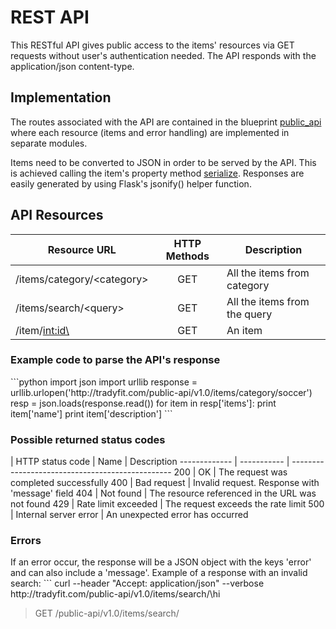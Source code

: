 # REST API

This RESTful API gives public access to the items' resources via GET requests without user's authentication needed. The API responds with the application/json content-type.

## Implementation
The routes associated with the API are contained in the blueprint [public_api](https://github.com/rosariomgomez/tradyfit/tree/master/vagrant/tradyfit/app/public_api_1_0) where each resource (items and error handling) are implemented in separate modules.  

Items need to be converted to JSON in order to be served by the API. This is achieved calling the item's property method [serialize](https://github.com/rosariomgomez/tradyfit/blob/master/vagrant/tradyfit/app/models.py#L205). Responses are easily generated by using Flask's jsonify() helper function.

## API Resources
| Resource URL                | HTTP Methods | Description                    |
| --------------------------- | :---------:  | ------------------------------ |
| /items/category/<category\> | GET          | All the items from category    |
| /items/search/<query\>      | GET          | All the items from the query   |
| /item/<int:id\>             | GET          | An item                        |

<h3>Example code to parse the API's response</h3>
```python
import json
import urllib
response = urllib.urlopen('http://tradyfit.com/public-api/v1.0/items/category/soccer')
resp = json.loads(response.read())
for item in resp['items']:
    print item['name']
    print item['description']
```

<h3>Possible returned status codes</h3>
| HTTP status code | Name | Description
------------- | ----------- | ------------------------------------------------
200           | OK          | The request was completed successfully
400           | Bad request | Invalid request. Response with 'message' field
404           | Not found   | The resource referenced in the URL was not found
429           | Rate limit exceeded | The request exceeds the rate limit
500           | Internal server error | An unexpected error has occurred

<h3>Errors</h3>
If an error occur, the response will be a JSON object with the keys 'error' and can also include a 'message'. Example of a response with an invalid search:
```
curl --header "Accept: application/json" --verbose http://tradyfit.com/public-api/v1.0/items/search/\<script\>hi

> GET /public-api/v1.0/items/search/<script>hi HTTP/1.1
> User-Agent: curl/7.36.0
> Accept: application/json
> 

< HTTP/1.0 400 BAD REQUEST
< Content-Type: application/json
< Content-Length: 63

{
  "error": "bad request",
  "message": "Not a valid search"
}
```

## Rate limiting
I've implemented a rate limit feature in order to help been flooded with requests, as the designed API is public and doesn't need user authentication.  

I've used the [Flask-Limiter library](http://flask-limiter.readthedocs.org/en/stable/) with a _Fixed Window with Elastic Expiry_ rate limiting strategy, allowing 10 requests per resource per minute or 2 requests per resource per second: 
```
@limiter.limit("10/minute;2/second")
```
With this tecnique, for example, if the minute rate limit is breached the attacker will be locked out of the resource for an extra 60 seconds after the last hit.  

## Notes
- [404](https://github.com/rosariomgomez/tradyfit/blob/master/vagrant/tradyfit/app/main/errors.py#L13) and [500](https://github.com/rosariomgomez/tradyfit/blob/master/vagrant/tradyfit/app/main/errors.py#L23) error handlers were adapted to serve their responses (HTML or JSON) based on the format requested by the client (content negotiation technique).
- To avoid API requests to be rate limited during testing, I've implemented the [ip_whitelist()](https://github.com/rosariomgomez/tradyfit/blob/master/vagrant/tradyfit/app/public_api_1_0/item.py#L13) method, that uses the request_filter decorator. No rate limit will be applied for any API request that return True to this method.
